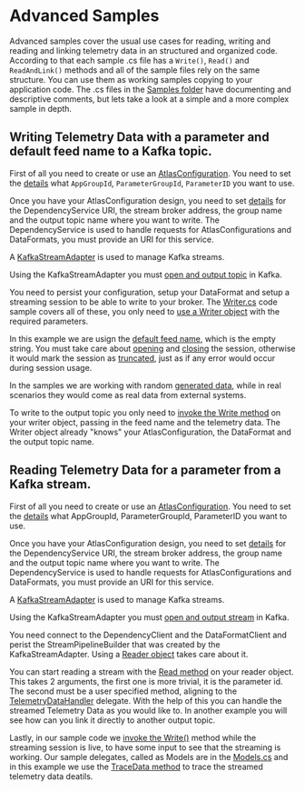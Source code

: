 # Advanced Samples

Advanced samples cover the usual use cases for reading, writing and reading and linking telemetry data in an structured and organized code.
According to that each sample .cs file has a `Write()`, `Read()` and `ReadAndLink()` methods and all of the sample files rely on the same structure. You can use them as working samples copying to your application code.
The .cs files in the [Samples folder](https://github.com/mat-docs/MAT.OCS.Streaming.Samples/tree/main/MAT.OCS.Streaming.Samples/Samples) have documenting and descriptive comments, but lets take a look at a simple and a more complex sample in depth.

## Writing Telemetry Data with a parameter and default feed name to a Kafka topic.

First of all you need to create or use an [AtlasConfiguration](https://github.com/mat-docs/MAT.OCS.Streaming.Samples/tree/main/MAT.OCS.Streaming.Samples/Samples/Advanced/TDataSingleFeedSingleParameter.cs#L27-L53). You need to set the [details](https://github.com/mat-docs/MAT.OCS.Streaming.Samples/tree/main/MAT.OCS.Streaming.Samples/Samples/Advanced/TDataSingleFeedSingleParameter.cs#L13-L22) what `AppGroupId`, `ParameterGroupId`, `ParameterID` you want to use.

Once you have your AtlasConfiguration design, you need to set [details](https://github.com/mat-docs/MAT.OCS.Streaming.Samples/tree/main/MAT.OCS.Streaming.Samples/Samples/Advanced/TDataSingleFeedSingleParameter.cs#L117-L120) for the DependencyService URI, the stream broker address, the group name and the output topic name where you want to write. 
The DependencyService is used to handle requests for AtlasConfigurations and DataFormats, you must provide an URI for this service. 

A [KafkaStreamAdapter](https://github.com/mat-docs/MAT.OCS.Streaming.Samples/tree/main/MAT.OCS.Streaming.Samples/Samples/Advanced/TDataSingleFeedSingleParameter.cs#L121) is used to manage Kafka streams.

Using the KafkaStreamAdapter you must [open and output topic](https://github.com/mat-docs/MAT.OCS.Streaming.Samples/tree/main/MAT.OCS.Streaming.Samples/Samples/Advanced/TDataSingleFeedSingleParameter.cs#L122) in Kafka.

You need to persist your configuration, setup your DataFormat and setup a streaming session to be able to write to your broker. The [Writer.cs](https://github.com/mat-docs/MAT.OCS.Streaming.Samples/tree/main/MAT.OCS.Streaming.Samples/Samples/Advanced/Writer.cs) code sample covers all of these, you only need to [use a Writer object](https://github.com/mat-docs/MAT.OCS.Streaming.Samples/tree/main/MAT.OCS.Streaming.Samples/Samples/Advanced/TDataSingleFeedSingleParameter.cs#L124) with the required parameters.

In this example we are usign the [default feed name](https://github.com/mat-docs/MAT.OCS.Streaming.Samples/tree/main/MAT.OCS.Streaming.Samples/Samples/Advanced/TDataSingleFeedSingleParameter.cs#L126), which is the empty string.
You must take care about [opening](https://github.com/mat-docs/MAT.OCS.Streaming.Samples/tree/main/MAT.OCS.Streaming.Samples/Samples/Advanced/TDataSingleFeedSingleParameter.cs#L127) and [closing](https://github.com/mat-docs/MAT.OCS.Streaming.Samples/tree/main/MAT.OCS.Streaming.Samples/Samples/Advanced/TDataSingleFeedSingleParameter.cs#L134) the session, otherwise it would mark the session as [truncated](https://github.com/mat-docs/MAT.OCS.Streaming.Samples/tree/main/MAT.OCS.Streaming.Samples/Samples/Advanced/Writer.cs#L52-L-57), just as if any error would occur during session usage.

In the samples we are working with random [generated data](https://github.com/mat-docs/MAT.OCS.Streaming.Samples/tree/main/MAT.OCS.Streaming.Samples/Samples/Advanced/TDataSingleFeedSingleParameter.cs#L79-L113), while in real scenarios they would come as real data from external systems.

To write to the output topic you only need to [invoke the Write method](https://github.com/mat-docs/MAT.OCS.Streaming.Samples/tree/main/MAT.OCS.Streaming.Samples/Samples/Advanced/TDataSingleFeedSingleParameter.cs#L132) on your writer object, passing in the feed name and the telemetry data. The Writer object already "knows" your AtlasConfiguration, the DataFormat and the output topic name.


## Reading Telemetry Data for a parameter from a Kafka stream.

First of all you need to create or use an [AtlasConfiguration](https://github.com/mat-docs/MAT.OCS.Streaming.Samples/tree/main/MAT.OCS.Streaming.Samples/Samples/Advanced/TDataSingleFeedSingleParameter.cs#L27-L53). You need to set the [details](https://github.com/mat-docs/MAT.OCS.Streaming.Samples/tree/main/MAT.OCS.Streaming.Samples/Samples/Advanced/TDataSingleFeedSingleParameter.cs#L13-L22) what AppGroupId, ParameterGroupId, ParameterID you want to use.

Once you have your AtlasConfiguration design, you need to set [details](https://github.com/mat-docs/MAT.OCS.Streaming.Samples/tree/main/MAT.OCS.Streaming.Samples/Samples/Advanced/TDataSingleFeedSingleParameter.cs#L117-L120) for the DependencyService URI, the stream broker address, the group name and the output topic name where you want to write. 
The DependencyService is used to handle requests for AtlasConfigurations and DataFormats, you must provide an URI for this service. 

A [KafkaStreamAdapter](https://github.com/mat-docs/MAT.OCS.Streaming.Samples/tree/main/MAT.OCS.Streaming.Samples/Samples/Advanced/TDataSingleFeedSingleParameter.cs#L145) is used to manage Kafka streams.

Using the KafkaStreamAdapter you must [open and output stream](https://github.com/mat-docs/MAT.OCS.Streaming.Samples/tree/main/MAT.OCS.Streaming.Samples/Samples/Advanced/TDataSingleFeedSingleParameter.cs#L146) in Kafka.

You need connect to the DependencyClient and the DataFormatClient and perist the StreamPipelineBuilder that was created by the KafkaStreamAdapter. Using a [Reader object](https://github.com/mat-docs/MAT.OCS.Streaming.Samples/tree/main/MAT.OCS.Streaming.Samples/Samples/Advanced/TDataSingleFeedSingleParameter.cs#L147) takes care about it.

You can start reading a stream with the [Read method](https://github.com/mat-docs/MAT.OCS.Streaming.Samples/tree/main/MAT.OCS.Streaming.Samples/Samples/Advanced/TDataSingleFeedSingleParameter.cs#L174) on your reader object. This takes 2 arguments, the first one is more trivial, it is the parameter id. The second must be a user specified method, aligning to the [TelemetryDataHandler](https://github.com/mat-docs/MAT.OCS.Streaming.Samples/tree/main/MAT.OCS.Streaming.Samples/Samples/Advanced/Models.cs#L12) delegate. With the help of this you can handle the streamed Telemetry Data as you would like to. In another example you will see how can you link it directly to another output topic.

Lastly, in our sample code we [invoke the Write()](https://github.com/mat-docs/MAT.OCS.Streaming.Samples/tree/main/MAT.OCS.Streaming.Samples/Samples/Advanced/TDataSingleFeedSingleParameter.cs#L151) method while the streaming session is live, to have some input to see that the streaming is working. Our sample delegates, called as Models are in the [Models.cs](https://github.com/mat-docs/MAT.OCS.Streaming.Samples/tree/main/MAT.OCS.Streaming.Samples/Samples/Advanced/Models.cs) and in this example we use the [TraceData method](https://github.com/mat-docs/MAT.OCS.Streaming.Samples/tree/main/MAT.OCS.Streaming.Samples/Samples/Advanced/Models.cs#L14-L27) to trace the streamed telemetry data deatils.
